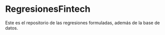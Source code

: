 # RegresionesFintech
Este es el repositorio de las regresiones formuladas, además de la base de datos.
